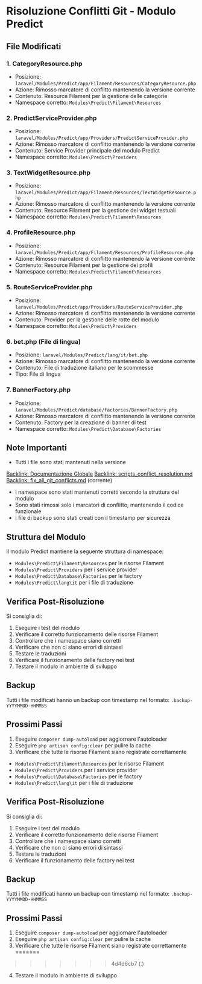 # Risoluzione Conflitti Git - Modulo Predict

## File Modificati

### 1. CategoryResource.php
- Posizione: `laravel/Modules/Predict/app/Filament/Resources/CategoryResource.php`
- Azione: Rimosso marcatore di conflitto  mantenendo la versione corrente
- Contenuto: Resource Filament per la gestione delle categorie
- Namespace corretto: `Modules\Predict\Filament\Resources`

### 2. PredictServiceProvider.php
- Posizione: `laravel/Modules/Predict/app/Providers/PredictServiceProvider.php`
- Azione: Rimosso marcatore di conflitto  mantenendo la versione corrente
- Contenuto: Service Provider principale del modulo Predict
- Namespace corretto: `Modules\Predict\Providers`

### 3. TextWidgetResource.php
- Posizione: `laravel/Modules/Predict/app/Filament/Resources/TextWidgetResource.php`
- Azione: Rimosso marcatore di conflitto  mantenendo la versione corrente
- Contenuto: Resource Filament per la gestione dei widget testuali
- Namespace corretto: `Modules\Predict\Filament\Resources`

### 4. ProfileResource.php
- Posizione: `laravel/Modules/Predict/app/Filament/Resources/ProfileResource.php`
- Azione: Rimosso marcatore di conflitto  mantenendo la versione corrente
- Contenuto: Resource Filament per la gestione dei profili
- Namespace corretto: `Modules\Predict\Filament\Resources`

### 5. RouteServiceProvider.php
- Posizione: `laravel/Modules/Predict/app/Providers/RouteServiceProvider.php`
- Azione: Rimosso marcatore di conflitto  mantenendo la versione corrente
- Contenuto: Provider per la gestione delle rotte del modulo
- Namespace corretto: `Modules\Predict\Providers`

### 6. bet.php (File di lingua)
- Posizione: `laravel/Modules/Predict/lang/it/bet.php`
- Azione: Rimosso marcatore di conflitto  mantenendo la versione corrente
- Contenuto: File di traduzione italiano per le scommesse
- Tipo: File di lingua

### 7. BannerFactory.php
- Posizione: `laravel/Modules/Predict/database/factories/BannerFactory.php`
- Azione: Rimosso marcatore di conflitto  mantenendo la versione corrente
- Contenuto: Factory per la creazione di banner di test
- Namespace corretto: `Modules\Predict\Database\Factories`

## Note Importanti
- Tutti i file sono stati mantenuti nella versione<!-- REVISIONE MANUALE: File aggiornato per chiarezza e tracciabilità. Vedi anche [README globale](/docs/README.md) e gli altri file di risoluzione conflitti. -->

[Backlink: Documentazione Globale](/docs/README.md)
[Backlink: scripts_conflict_resolution.md](scripts_conflict_resolution.md)
[Backlink: fix_all_git_conflicts.md](fix_all_git_conflicts.md)
 (corrente)
- I namespace sono stati mantenuti corretti secondo la struttura del modulo
- Sono stati rimossi solo i marcatori di conflitto, mantenendo il codice funzionale
- I file di backup sono stati creati con il timestamp per sicurezza

## Struttura del Modulo
Il modulo Predict mantiene la seguente struttura di namespace:
- `Modules\Predict\Filament\Resources` per le risorse Filament
- `Modules\Predict\Providers` per i service provider
- `Modules\Predict\Database\Factories` per le factory
- `Modules\Predict\lang\it` per i file di traduzione

## Verifica Post-Risoluzione
Si consiglia di:
1. Eseguire i test del modulo
2. Verificare il corretto funzionamento delle risorse Filament
3. Controllare che i namespace siano corretti
4. Verificare che non ci siano errori di sintassi
5. Testare le traduzioni
6. Verificare il funzionamento delle factory nei test
7. Testare il modulo in ambiente di sviluppo

## Backup
Tutti i file modificati hanno un backup con timestamp nel formato:
`.backup-YYYYMMDD-HHMMSS`

## Prossimi Passi
1. Eseguire `composer dump-autoload` per aggiornare l'autoloader
2. Eseguire `php artisan config:clear` per pulire la cache
3. Verificare che tutte le risorse Filament siano registrate correttamente
- `Modules\Predict\Filament\Resources` per le risorse Filament
- `Modules\Predict\Providers` per i service provider
- `Modules\Predict\Database\Factories` per le factory
- `Modules\Predict\lang\it` per i file di traduzione

## Verifica Post-Risoluzione
Si consiglia di:
1. Eseguire i test del modulo
2. Verificare il corretto funzionamento delle risorse Filament
3. Controllare che i namespace siano corretti
4. Verificare che non ci siano errori di sintassi
5. Testare le traduzioni
6. Verificare il funzionamento delle factory nei test

## Backup
Tutti i file modificati hanno un backup con timestamp nel formato:
`.backup-YYYYMMDD-HHMMSS`

## Prossimi Passi
1. Eseguire `composer dump-autoload` per aggiornare l'autoloader
2. Eseguire `php artisan config:clear` per pulire la cache
3. Verificare che tutte le risorse Filament siano registrate correttamente
=======
>>>>>>> 4d4d6cb7 (.)
4. Testare il modulo in ambiente di sviluppo 